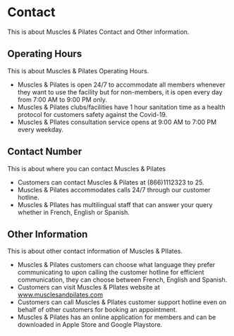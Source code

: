 # Contact

This is about Muscles & Pilates Contact and Other information.

## Operating Hours

This is about Muscles & Pilates Operating Hours.

- Muscles & Pilates is open 24/7 to accommodate all members whenever they want to use the facility but for non-members, it is open every day from 7:00 AM to 9:00 PM only.
- Muscles & Pilates clubs/facilities have 1 hour sanitation time as a health protocol for customers safety against the Covid-19.
- Muscles & PIlates consultation service opens at 9:00 AM to 7:00 PM every weekday.

## Contact Number

This is about where you can contact Muscles & Pilates

- Customers can contact Muscles & Pilates at (866)1112323 to 25.
- Muscles & Pilates accommodates calls 24/7 through our customer hotline.
- Muscles & PIlates has multilingual staff that can answer your query whether in French, English or Spanish.

## Other Information

This is about other contact information of Muscles & PIlates.

- Muscles & Pilates customers can choose what language they prefer communicating to upon calling the customer hotline for efficient communication, they can choose between French, English and Spanish.
- Customers can visit Muscles & PIlates website at www.musclesandpilates.com
- Customers can call Muscles & PIlates customer support hotline even on behalf of other customers for booking an appointment.
- Muscles & Pilates has an online application for members and can be downloaded in Apple Store and Google Playstore.